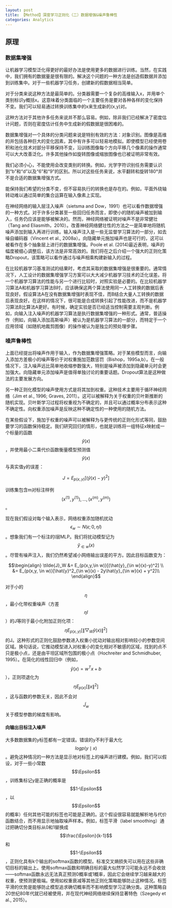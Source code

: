 ```yaml
---
layout: post
title: 【Method】深度学习正则化（二）数据增强&噪声鲁棒性
categories: Analytics
---
```


## 原理

### 数据集增强

让机器学习模型泛化得更好的最好办法是使用更多的数据进行训练。当然，在实践中，我们拥有的数据量是很有限的。解决这个问题的一种方法是创造假数据并添加到训练集中。对于一些机器学习任务，创建新的假数据相当简单。

对于分类来说这种方法是最简单的。分类器需要一个复杂的高维输入x，并用单个类别标识y概括x。这意味着分类面临的一个主要任务是要对各种各样的变化保持不变。我们可以轻易通过转换训练集中的x来生成新的(x,y)对。

这种方法对于其他许多任务来说并不那么容易。例如，除非我们已经解决了密度估计问题，否则在密度估计任务中生成新的假数据是很困难的。

数据集增强对一个具体的分类问题来说是特别有效的方法：对象识别。图像是高维的并包括各种巨大的变化因素，其中有许多可以轻易地模拟。即使模型已经使用卷积和池化技术对部分平移保持不变，沿训练图像每个方向平移几个像素的操作通常可以大大改善泛化。许多其他操作如旋转图像或缩放图像也已被证明非常有效。

我们必须小心，不能使用会改变类别的转换。例如，光学字符识别任务需要认识到“b”和“d”以及“6”和“9”的区别。所以对这些任务来说，水平翻转和旋转180°并不是合适的数据集增强方式。

能保持我们希望的分类不变，但不容易执行的转换也是存在的。例如，平面外绕轴转动难以通过简单的集合运算在输入像素上实现。

在神经网络的输入层注入噪声（sietsma and Dow，1991）也可以看作数据增强的一种方式。对于许多分类甚至一些回归任务而言，即使小的随机噪声被加到输入，任务仍应该是能够被解决的。然而，神经网络被证明对噪声不是非常健壮（Tang and Eliasmith，2010）。改善神经网络健壮性的方法之一是简单地将随机噪声添加到输入再进行训练。输入噪声注入是一些无监督学习算法的一部分，如去噪自编码器（Vincent et al., 2008a）。向隐藏单元施加噪声也是可行的，这可以被看作在多个抽象层上进行的数据集增强。Poole et al. (2014)最近表明，噪声的幅度被细心调整后，该方法是非常高效的。我们将在之后介绍一个强大的正则化策略Dropout，该策略可以看作通过与噪声相乘构建新输入的过程。

在比较机器学习基准测试的结果时，考虑其采取的数据集增强是很重要的。通常情况下，人工设计的数据集增强学习方案可以大大减少机器学习技术的泛化误差。将一个机器学习算法的性能与另一个进行比较时，对照实验是必要的。在比较机器学习算法A和机器学习算法B时，应该确保这两个算法使用同一人工转换的数据后表现良好。假设算法A在没有数据集增强时表现不佳，而B结合大量人工转换的数据后表现良好。在这样的情况下，很可能是合成转换引起了性能改进，而不是机器学习算法B比算法A更好。有时候，确定实验是否已经适当控制需要主观判断。例如，向输入注入噪声的机器学习算法是执行数据集增强的一种形式。通常，普适操作（例如，向输入添加高斯噪声）被认为是机器学习算法的一部分，而特定于一个应用领域（如随机地裁剪图像）的操作被认为是独立的预处理步骤。

### 噪声鲁棒性

上面已经提出将噪声作用于输入，作为数据集增强策略。对于某些模型而言，向输入添加方差极小的噪声等价于对权重施加范数惩罚（Bishop，1995a,b）。在一般情况下，注入噪声远比简单地收缩参数强大，特别是噪声被添加到隐藏单元时会更加强大。向隐藏单元添加噪声是值得单独讨论的重要话题。Dropout算法是这种做法的主要发展方向。

另一种正则化模型的噪声使用方式是将其加到权重。这种技术主要用于循环神经网络（Jim et al., 1996; Graves, 2011）。这可以被解释为关于权重的贝叶斯推断的随机实现。贝叶斯学习过程将权重视为不确定的，并且可以通过概率分布表示这种不确定性。向权重添加噪声是反映这种不确定性的一种使用的随机方法。

在某些假设下，施加于权重的噪声可以被解释为与更传统的正则化形式等同，鼓励要学习的函数保持稳定。我们研究回归的情形，也就是训练将一组特征x映射成一个标量的函数$$\hat{y}(x)$$，并使用最小二乘代价函数衡量模型预测值$$\hat{y}(x)$$与真实值y的误差：

$$J=E_{p(x,y)}[(\hat{y}(x) - y)^2]$$

训练集包含m对标注样例$${(x^{(1)}, y^{(1)}), ..., (x^{(m)}, y^{(m)})}$$。

现在我们假设对每个输入表示，网络权重添加随机扰动$$\epsilon_w \sim N(\epsilon; 0, \eta I)$$。想象我们有一个标注的l层MLP。我们将扰动模型记为$$\hat{y}_{\in w}(x)$$。尽管有噪声注入，我们仍然希望减小网络输出误差的平方。因此目标函数变为：

$$\begin{align}
\tilde{J}_W &= E_{p(x,y,\in w)}[(\hat{y}_{\in w}(x)-y)^2] \\
&= E_{p(x,y, \in w)}[\hat{y}^2_{\in w}(x) - 2y\hat{y}_{\in w}(x) + y^2]\\
\end{align}$$

对于小的$$\eta$$，最小化带权重噪声（方差$$\eta I$$）的J等同于最小化附加正则化项：$$\eta E_{p(x,y)}[\| \bigtriangledown_W \hat{y}(x)\|^2]$$的J。这种形式的正则化鼓励参数进入权重小扰动对输出相对影响较小的参数空间区域。换句话说，它推动模型进入对权重小的变化相对不敏感的区域，找到的点不只是极小点，还是由平坦区域所包围的极小点（Hochreiter and Schmidhuber, 1995）。在简化的线性回归中（例如，$$\hat{y}(x) = w^Tx+b$$），正则项退化为$$\eta E_{p(x)}[\| x\|^2]$$，这与函数的参数无关，因此不会对$$\tilde{J}_w$$关于模型参数的梯度有影响。

#### 向输出目标注入噪声

大多数数据集的y标签都有一定错误。错误的y不利于最大化$$log p(y \mid x)$$。避免这种情况的一种方法是显示地对标签上的噪声进行建模。例如，我们可以假设，对于一些小常数$$\Epsilon$$，训练集标记y是正确的概率是$$1-\Epsilon$$，以$$\Epsilon$$的概率）任何其他可能的标签也可能是正确的。这个假设很容易就能解析地与代价函数结合，而不用显示地抽取噪声样本。例如，标签平滑（label smoothing）通过把确切分类目标从0和1替换成$$\frac{\Epsilon}{k-1}$$和$$1-\Epsilon$$，正则化具有k个输出的softmax函数的模型。标准交叉熵损失可以用在这些非确切目标的输出上。使用softmax函数和明确目标的最大似然学习可能永远不会收敛——softmax函数永远无法真正预测0概率或1概率，因此它会继续学习越来越大的权重，使预测更极端。使用如权重衰减等其他正则化策略能够防止这种情况。标签平滑的优势是能够防止模型追求确切概率而不影响模型学习正确分类。这种策略自20世纪80年代就已经被使用，并在现代神经网络继续保持显著特色（Szegedy et al., 2015）。